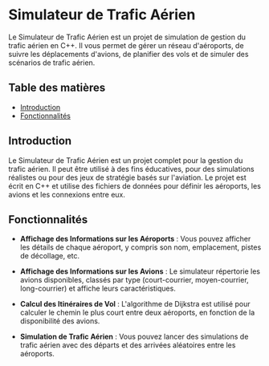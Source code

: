 # Simulateur de Trafic Aérien

Le Simulateur de Trafic Aérien est un projet de simulation de gestion du trafic aérien en C++. Il vous permet de gérer un réseau d'aéroports, de suivre les déplacements d'avions, de planifier des vols et de simuler des scénarios de trafic aérien.


## Table des matières

- [Introduction](#introduction)
- [Fonctionnalités](#fonctionnalités)

## Introduction

Le Simulateur de Trafic Aérien est un projet complet pour la gestion du trafic aérien. Il peut être utilisé à des fins éducatives, pour des simulations réalistes ou pour des jeux de stratégie basés sur l'aviation. Le projet est écrit en C++ et utilise des fichiers de données pour définir les aéroports, les avions et les connexions entre eux.

## Fonctionnalités

- **Affichage des Informations sur les Aéroports** : Vous pouvez afficher les détails de chaque aéroport, y compris son nom, emplacement, pistes de décollage, etc.

- **Affichage des Informations sur les Avions** : Le simulateur répertorie les avions disponibles, classés par type (court-courrier, moyen-courrier, long-courrier) et affiche leurs caractéristiques.

- **Calcul des Itinéraires de Vol** : L'algorithme de Dijkstra est utilisé pour calculer le chemin le plus court entre deux aéroports, en fonction de la disponibilité des avions.

- **Simulation de Trafic Aérien** : Vous pouvez lancer des simulations de trafic aérien avec des départs et des arrivées aléatoires entre les aéroports.
